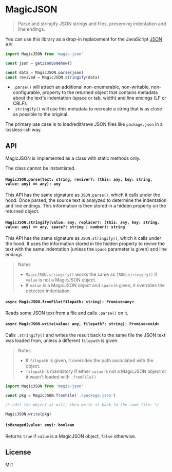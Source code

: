 # MagicJSON
> Parse and stringify JSON strings and files, preserving indentation and line endings.

You can use this library as a drop-in replacement for the JavaScript [JSON](https://developer.mozilla.org/en-US/docs/Web/JavaScript/Reference/Global_Objects/JSON) API.

```ts
import MagicJSON from 'magic-json'

const json = getJsonSomehow()

const data = MagicJSON.parse(json)
const revived = MagicJSON.stringify(data)
```

* `.parse()` will attach an additional non-enumerable, non-writable, non-configurable, property to the returned object that contains metadata about the text's indentation (space or tab, width) and line endings (LF or CRLF).
* `.stringify()` will use this metadata to recreate a string that is as close as possible to the original.

The primary use case is to load/edit/save JSON files like `package.json` in a lossless-ish way.

## API

MagicJSON is implemented as a class with static methods only.

The class cannot be instantiated.


#### `MagicJSON.parse(text: string, reviver?: (this: any, key: string, value: any) => any): any`
This API has the same signature as `JSON.parse()`, which it calls under the hood. Once parsed, the source text is analyzed to determine the indentation and line endings. This information is then stored in a hidden property on the returned object.


#### `MagicJSON.stringify(value: any, replacer?: (this: any, key: string, value: any) => any, space?: string | number): string`
This API has the same signature as `JSON.stringify()`, which it calls under the hood. It uses the information stored in the hidden property to revive the text with the same indentation (unless the `space` parameter is given) and line endings.

> Notes
> - `MagicJSON.stringify()` works the same as `JSON.stringify()` if `value` is not a MagicJSON object.
> - If `value` *is* a MagicJSON object and `space` is given, it overrides the detected indentation.


#### `async MagicJSON.fromFile(filepath: string): Promise<any>`
Reads some JSON text from a file and calls `.parse()` on it.


#### `async MagicJSON.write(value: any, filepath?: string): Promise<void>`
Calls `.stringify()` and writes the result back to the same file the JSON text was loaded from, unless a different `filepath` is given.

> Notes
> - If `filepath` is given, it overrides the path associated with the object.
> - `filepath` is mandatory if either `value` is not a MagicJSON object or it wasn't loaded with `.fromFile()`

```ts
import MagicJSON from 'magic-json'

const pkg = MagicJSON.fromFile('./package.json')

/* edit the object at will, then write it back to the same file: */

MagicJSON.write(pkg)
```


#### `isManaged(value: any): boolean`
Returns `true` if `value` is a MagicJSON object, `false` otherwise.

## License
MIT
